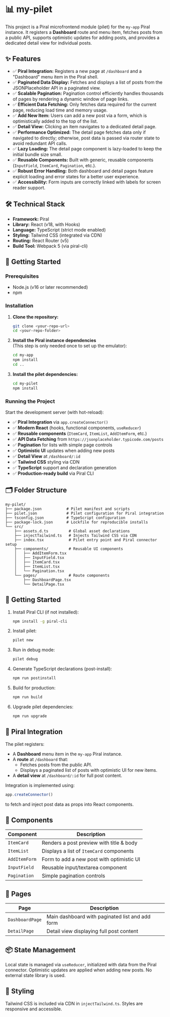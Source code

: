 # 📊 my-pilet

This project is a Piral microfrontend module (pilet) for the `my-app` Piral instance. It registers a **Dashboard** route and menu item, fetches posts from a public API, supports optimistic updates for adding posts, and provides a dedicated detail view for individual posts.

## ✨ Features

- ✅ **Piral Integration:** Registers a new page at `/dashboard` and a "Dashboard" menu item in the Piral shell.
- ✅ **Paginated Data Display:** Fetches and displays a list of posts from the JSONPlaceholder API in a paginated view.
- ✅ **Scalable Pagination:** Pagination control efficiently handles thousands of pages by rendering a dynamic window of page links.
- ✅ **Efficient Data Fetching:** Only fetches data required for the current page, reducing load time and memory usage.
- ✅ **Add New Item:** Users can add a new post via a form, which is optimistically added to the top of the list.
- ✅ **Detail View:** Clicking an item navigates to a dedicated detail page.
- ✅ **Performance Optimized:** The detail page fetches data only if navigated to directly; otherwise, post data is passed via router state to avoid redundant API calls.
- ✅ **Lazy Loading:** The detail page component is lazy-loaded to keep the initial bundle size small.
- ✅ **Reusable Components:** Built with generic, reusable components (`InputField`, `ItemCard`, `Pagination`, etc.).
- ✅ **Robust Error Handling:** Both dashboard and detail pages feature explicit loading and error states for a better user experience.
- ✅ **Accessibility:** Form inputs are correctly linked with labels for screen reader support.

## 🛠️ Technical Stack

- **Framework:** Piral
- **Library:** React (v18, with Hooks)
- **Language:** TypeScript (strict mode enabled)
- **Styling:** Tailwind CSS (integrated via CDN)
- **Routing:** React Router (v5)
- **Build Tool:** Webpack 5 (via piral-cli)

## 🚀 Getting Started

### Prerequisites

- Node.js (v16 or later recommended)
- npm

### Installation

1. **Clone the repository:**
   ```bash
   git clone <your-repo-url>
   cd <your-repo-folder>
   ```

2. **Install the Piral instance dependencies**  
   (This step is only needed once to set up the emulator):
   ```bash
   cd my-app
   npm install
   cd ..
   ```

3. **Install the pilet dependencies:**
   ```bash
   cd my-pilet
   npm install
   ```

### Running the Project

Start the development server (with hot-reload):
- ✅ **Piral Integration** via `app.createConnector()`
- ✅ **Modern React** (hooks, functional components, `useReducer`)
- ✅ **Reusable components** (`ItemCard`, `ItemList`, `AddItemForm`, etc.)
- ✅ **API Data Fetching** from `https://jsonplaceholder.typicode.com/posts`
- ✅ **Pagination** for lists with simple page controls
- ✅ **Optimistic UI** updates when adding new posts
- ✅ **Detail View** at `/dashboard/:id`
- ✅ **Tailwind CSS** styling via CDN
- ✅ **TypeScript** support and declaration generation
- ✅ **Production-ready build** via Piral CLI

## 🗂 Folder Structure

```plaintext
my-pilet/
├── package.json           # Pilet manifest and scripts
├── pilet.json             # Pilet configuration for Piral integration
├── tsconfig.json          # TypeScript configuration
├── package-lock.json      # Lockfile for reproducible installs
└── src/
    ├── assets.d.ts         # Global asset declarations
    ├── injectTailwind.ts   # Injects Tailwind CSS via CDN
    ├── index.tsx           # Pilet entry point and Piral connector setup
    ├── components/         # Reusable UI components
    │   ├── AddItemForm.tsx
    │   ├── InputField.tsx
    │   ├── ItemCard.tsx
    │   ├── ItemList.tsx
    │   └── Pagination.tsx
    └── pages/              # Route components
        ├── DashboardPage.tsx
        └── DetailPage.tsx
```

## 🚀 Getting Started

1. Install Piral CLI (if not installed):

   ```bash
   npm install -g piral-cli
   ```

2. Install pilet:

   ```bash
   pilet new 
   ```

3. Run in debug mode:

   ```bash
   pilet debug
   ```

4. Generate TypeScript declarations (post-install):

   ```bash
   npm run postinstall
   ```

5. Build for production:

   ```bash
   npm run build
   ```

6. Upgrade pilet dependencies:

   ```bash
   npm run upgrade
   ```

## 🔌 Piral Integration

The pilet registers:

- A **Dashboard** menu item in the `my-app` Piral instance.
- A **route** at `/dashboard` that:
  - Fetches posts from the public API.
  - Displays a paginated list of posts with optimistic UI for new items.
- A **detail view** at `/dashboard/:id` for full post content.

Integration is implemented using:

```ts
app.createConnector()
```

to fetch and inject post data as props into React components.

## 🧱 Components

| Component        | Description                                |
| ---------------- | ------------------------------------------ |
| `ItemCard`       | Renders a post preview with title & body   |
| `ItemList`       | Displays a list of `ItemCard` components   |
| `AddItemForm`    | Form to add a new post with optimistic UI  |
| `InputField`     | Reusable input/textarea component          |
| `Pagination`     | Simple pagination controls                 |

## 📄 Pages

| Page            | Description                                     |
| --------------- | ----------------------------------------------- |
| `DashboardPage` | Main dashboard with paginated list and add form |
| `DetailPage`    | Detail view displaying full post content        |

## 📦 State Management

Local state is managed via `useReducer`, initialized with data from the Piral connector. Optimistic updates are applied when adding new posts. No external state library is used.

## 🎨 Styling

Tailwind CSS is included via CDN in `injectTailwind.ts`. Styles are responsive and accessible.


```